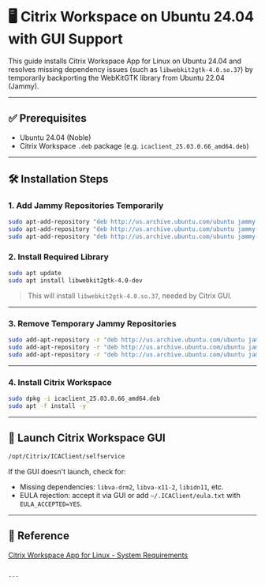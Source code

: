 # 🖥️ Citrix Workspace on Ubuntu 24.04 with GUI Support

This guide installs Citrix Workspace App for Linux on Ubuntu 24.04 and resolves missing dependency issues (such as `libwebkit2gtk-4.0.so.37`) by temporarily backporting the WebKitGTK library from Ubuntu 22.04 (Jammy).

---

## ✅ Prerequisites

- Ubuntu 24.04 (Noble)
- Citrix Workspace `.deb` package (e.g. `icaclient_25.03.0.66_amd64.deb`)

---

## 🛠 Installation Steps

### 1. Add Jammy Repositories Temporarily

```bash
sudo apt-add-repository "deb http://us.archive.ubuntu.com/ubuntu jammy main"
sudo apt-add-repository "deb http://us.archive.ubuntu.com/ubuntu jammy-updates main"
sudo apt-add-repository "deb http://us.archive.ubuntu.com/ubuntu jammy-security main"
```

### 2. Install Required Library

```bash
sudo apt update
sudo apt install libwebkit2gtk-4.0-dev
```

> This will install `libwebkit2gtk-4.0.so.37`, needed by Citrix GUI.

---

### 3. Remove Temporary Jammy Repositories

```bash
sudo add-apt-repository -r "deb http://us.archive.ubuntu.com/ubuntu jammy main"
sudo add-apt-repository -r "deb http://us.archive.ubuntu.com/ubuntu jammy-updates main"
sudo add-apt-repository -r "deb http://us.archive.ubuntu.com/ubuntu jammy-security main"
```

---

### 4. Install Citrix Workspace

```bash
sudo dpkg -i icaclient_25.03.0.66_amd64.deb
sudo apt -f install -y
```

---

## 🚀 Launch Citrix Workspace GUI

```bash
/opt/Citrix/ICAClient/selfservice
```

If the GUI doesn't launch, check for:
- Missing dependencies: `libva-drm2`, `libva-x11-2`, `libidn11`, etc.
- EULA rejection: accept it via GUI or add `~/.ICAClient/eula.txt` with `EULA_ACCEPTED=YES`.

---

## 📎 Reference

[Citrix Workspace App for Linux - System Requirements](https://docs.citrix.com/en-us/citrix-workspace-app-for-linux/system-requirements)
```

---

